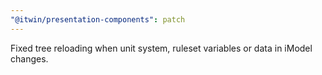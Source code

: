 ```yaml
---
"@itwin/presentation-components": patch
---
```


Fixed tree reloading when unit system, ruleset variables or data in iModel changes.
